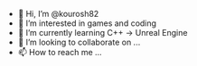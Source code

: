 - 👋 Hi, I’m @kourosh82
- 👀 I’m interested in games and coding
- 🌱 I’m currently learning C++ -> Unreal Engine
- 💞️ I’m looking to collaborate on ...
- 📫 How to reach me ...

<!---
kourosh82/kourosh82 is a ✨ special ✨ repository because its `README.md` (this file) appears on your GitHub profile.
You can click the Preview link to take a look at your changes.
--->
